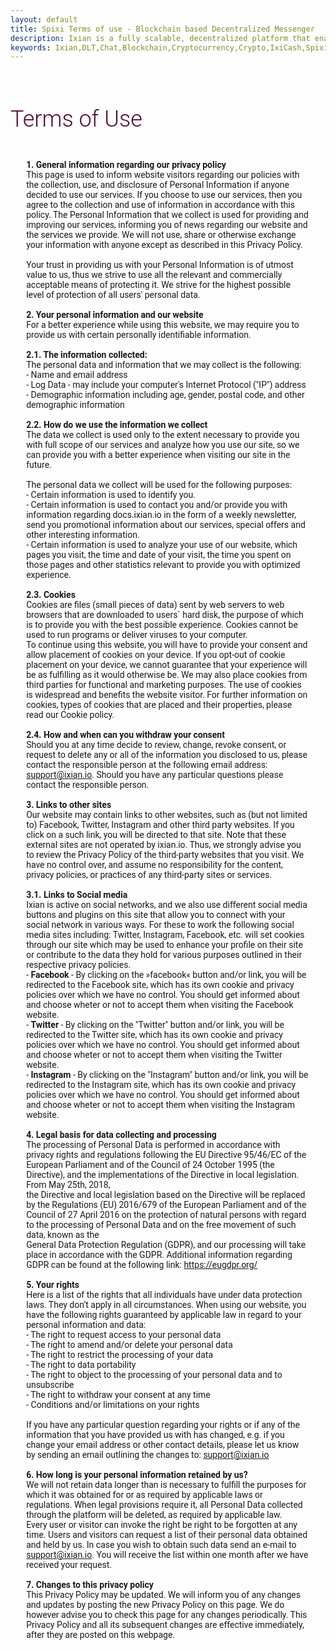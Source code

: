 ```yaml
---
layout: default
title: Spixi Terms of use - Blockchain based Decentralized Messenger
description: Ixian is a fully scalable, decentralized platform that enables encrypted data streaming and high volume of micro-transactions.
keywords: Ixian,DLT,Chat,Blockchain,Cryptocurrency,Crypto,IxiCash,Spixi
---
```

<div class="contentWrapper">
    <h1 class="text-center" style="font-family: Roboto, sans-serif;font-size: 36px;font-weight: 300;padding-top: 20px;color: #540b2e;">Terms of Use</h1><div class="divider"></div>
    <p style="font-weight: normal;font-family: Roboto, sans-serif;padding-top: 20px;padding-bottom: 80px;margin-left: 5%;margin-right: 5%;">
        <strong>1. General information regarding our privacy policy</strong><br>
        This page is used to inform website visitors regarding our policies with the collection, use, and disclosure of Personal Information if
        anyone decided to use our services. If you choose to use our services, then you agree to the collection and use of information in accordance with this policy. The Personal Information that we collect is used for providing and improving
        our services, informing you of news regarding our website and the services we provide. We will not use, share or otherwise exchange your information with anyone except as described in this Privacy Policy.<br><br>
        Your trust in providing us with your Personal Information is of utmost value to us, thus we strive to use all the relevant and commercially acceptable means of protecting it. We strive for the highest possible level of protection of all users' personal
        data.<br><br>
        <strong>2. Your personal information and our website</strong><br>
        For a better experience while using this website, we may require you to provide us with certain personally identifiable information.
        <br><br>
        <strong>2.1. The information collected:</strong><br>The personal data and information that we may collect is the following:<br>
        - Name and email address <br>
        - Log Data - may include your computer's Internet Protocol ("IP") address<br>
        - Demographic information including age, gender, postal code, and other demographic information <br><br>
        <strong>2.2. How do we use the information we collect</strong><br>
        The data we collect
        is used only to the extent necessary to provide you with full scope of our services and analyze how you use our site, so we can provide you with a better experience when visiting our site in the future. <br><br>
        The personal data we collect will be used for the following purposes:<br>
        - Certain information is used to identify you.<br>
        - Certain information is used to contact you and/or provide you with information regarding docs.ixian.io in the form of a weekly newsletter,
        send you promotional information about our services, special offers and other interesting information.<br>
        - Certain information is used to analyze your use of our website, which pages you visit, the time and date of your visit, the
        time you spent on those pages and other statistics relevant to provide you with optimized experience.<br><br>
        <strong>2.3. Cookies</strong><br>
        Cookies are files (small pieces of data) sent by web servers to web browsers
        that are downloaded to users` hard disk, the purpose of which is to provide you with the best possible experience. Cookies cannot be used to run programs or deliver viruses to your computer.<br>
        To continue using this website, you will have to provide your consent and allow placement of cookies on your device. If you opt-out of cookie placement on your device, we cannot guarantee that your experience will be as fulfilling as it would otherwise be. We may
        also place cookies from third parties for functional and marketing purposes. The use of cookies is widespread and benefits the website visitor. For further information on cookies, types of cookies that are placed and their properties,
        please read our Cookie policy.<br><br>
        <strong>2.4.</strong> <strong>How and when can you withdraw your consent</strong><br>Should you at any time decide to review, change, revoke consent, or request to delete any or all of the
        information you disclosed to us, please contact the responsible person at the following email address: <a href="mailto:support@ixian.io">support@ixian.io</a>. Should you have any particular questions please contact the responsible
        person.<br><br>
        <strong>3. Links to other sites</strong><br>
        Our website may contain links to other websites, such as (but not limited to) Facebook, Twitter, Instagram and other third party websites. If you click
        on a such link, you will be directed to that site. Note that these external sites are not operated by ixian.io. Thus, we strongly advise you to review the Privacy Policy of the third-party websites that you visit. We have no control
        over, and assume no responsibility for the content, privacy policies, or practices of any third-party sites or services.<br><br>
        <strong>3.1. Links to Social media </strong><br>
        Ixian is active on social networks, and
        we also use different social media buttons and plugins on this site that allow you to connect with your social network in various ways. For these to work the following social media sites including: Twitter, Instagram, Facebook, etc.
        will set cookies through our site which may be used to enhance your profile on their site or contribute to the data they hold for various purposes outlined in their respective privacy policies.<br>
        - <strong>Facebook</strong> - By clicking on the »facebook« button and/or link, you will be redirected to the Facebook site, which has its own cookie and privacy policies over which we have no control. You should get informed about and choose wheter or not to accept
        them when visiting the Facebook website.<br>
        - <strong>Twitter</strong> - By clicking on the "Twitter" button and/or link, you will be redirected to the Twitter site, which has its own cookie and privacy policies over which we
        have no control. You should get informed about and choose wheter or not to accept them when visiting the Twitter website.<br>
        - <strong>Instagram</strong> - By clicking on the "Instagram" button and/or link, you will be redirected
        to the Instagram site, which has its own cookie and privacy policies over which we have no control. You should get informed about and choose wheter or not to accept them when visiting the Instagram website.<br><br>
        <strong>4. Legal basis for data collecting and processing</strong><br>
        The processing of Personal Data is performed in accordance with privacy rights and regulations following the EU Directive 95/46/EC of the European Parliament and of the Council of 24 October 1995 (the Directive), and the implementations
        of the Directive in local legislation. From May 25th, 2018,<br>
        the Directive and local legislation based on the Directive will be replaced by the Regulations (EU) 2016/679 of the European Parliament and of the Council of 27 April 2016
        on the protection of natural persons with regard to the processing of Personal Data and on the free movement of such data, known as the<br>
        General Data Protection Regulation (GDPR), and our processing will take place in accordance
        with the GDPR. Additional information regarding GDPR can be found at the following link: <a href="https://eugdpr.org/">https://eugdpr.org/</a><br><br>
        <strong>5. Your rights</strong><br>
        Here is a list of the rights that all individuals have under data protection laws. They don’t apply in all circumstances. When using our website, you have the following rights guaranteed by applicable law in regard to your personal information and data:<br>
        - The right to request access to your personal data<br>
        - The right to amend and/or delete your personal data<br>
        - The right to restrict the processing of your data<br>
        - The right to data portability<br>
        - The right to object to the processing of your personal data and to unsubscribe<br>
        - The right to withdraw your consent at any time<br>
        - Conditions and/or limitations on your rights<br><br>
        If you have any particular question regarding your rights
        or if any of the information that you have provided us with has changed, e.g. if you change your email address or other contact details, please let us know by sending an email outlining the changes to: <a href="mailto:support@ixian.io">support@ixian.io</a><br><br>
        <strong>6. How long is your personal information retained by us?</strong><br>
        We will not retain data longer than is necessary to fulfill the purposes for which it was obtained for or as required by applicable laws or regulations. When legal provisions require it, all Personal Data collected through the platform
        will be deleted, as required by applicable law. <br>
        Every user or visitor can invoke the right be right to be forgotten at any time. Users and visitors can request a list of their personal data obtained and held by us. In case you
        wish to obtain such data send an e-mail to <a href="mailto:support@ixian.io">support@ixian.io</a>. You will receive the list within one month after we have received your request.<br><br>
        <strong>7. Changes to this privacy policy</strong><br>
        This Privacy Policy may be updated. We will inform you of any changes and updates by posting the new Privacy Policy on this page. We do however advise you to check this page for any changes periodically. This Privacy Policy and all its
        subsequent changes are effective immediately, after they are posted on this webpage.<br><br>
    </p>
</div>